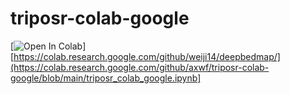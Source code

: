 # triposr-colab-google

[![Open In Colab](https://colab.research.google.com/assets/colab-badge.svg)][https://colab.research.google.com/github/weiji14/deepbedmap/](https://colab.research.google.com/github/axwf/triposr-colab-google/blob/main/triposr_colab_google.ipynb]
